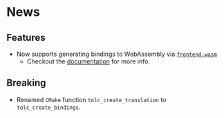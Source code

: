 # News #

## Features ##

* Now supports generating bindings to WebAssembly via [`frontend.wasm`](https://github.com/Tolc-Software/frontend.wasm)
    * Checkout the [documentation](https://docs.tolc.io) for more info.


## Breaking ##

* Renamed `CMake` function `tolc_create_translation` to `tolc_create_bindings`.
